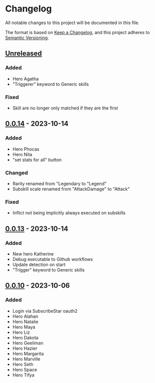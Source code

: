 # Changelog

All notable changes to this project will be documented in this file.

The format is based on [Keep a Changelog](https://keepachangelog.com/en/1.0.0/),
and this project adheres to [Semantic Versioning](https://semver.org/spec/v2.0.0.html).

## [Unreleased]

### Added

- Hero Agatha
- "Triggerer" keyword to Generic skills

### Fixed

- Skill are no longer only matched if they are the first 

## [0.0.14] - 2023-10-14

### Added

- Hero Phocas
- Hero Nita
- "set stats for all" button

### Changed

- Rarity renamed from "Legendary to "Legend"
- Subskill scale renamed from "AttackDamage" to "Attack"

### Fixed 

- Inflict not being implicitly always executed on subskills

## [0.0.13] - 2023-10-14

### Added

- New hero Katherine
- Debug executable to Github workflows
- Update detection on start
- "Trigger" keyword to Generic skills

## [0.0.10] - 2023-10-06

### Added

- Login via SubscribeStar oauth2
- Hero Alahan
- Hero Natalie
- Hero Maya
- Hero Liz
- Hero Dakota
- Hero Geeliman
- Hero Hazier
- Hero Margarita
- Hero Marville
- Hero Seth
- Hero Space
- Hero Tifya

[unreleased]: https://github.com/APN-Pucky/raid_optimize/compare/0.0.14...HEAD
[0.0.14]: https://github.com/APN-Pucky/raid_optimize/compare/0.0.13...0.0.14
[0.0.13]: https://github.com/APN-Pucky/raid_optimize/compare/0.0.10...0.0.13
[0.0.10]: https://github.com/APN-Pucky/raid_optimize/releases/tag/0.0.10

